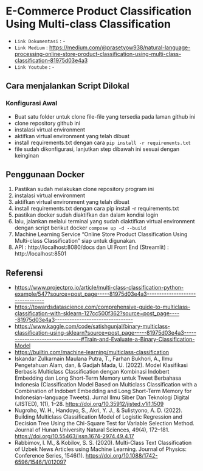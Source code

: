 # E-Commerce Product Classification Using Multi-class Classification

- `Link Dokumentasi` : -
- `Link Medium` : https://medium.com/@prasetyow938/natural-language-processing-online-store-product-classification-using-multi-class-classification-81975d03e4a3
- `Link Youtube` : -

## Cara menjalankan Script Dilokal

### Konfigurasi Awal
- Buat satu folder untuk clone file-file yang tersedia pada laman github ini
- clone repository github ini
- instalasi virtual environment
- aktifkan virtual environment yang telah dibuat
- install requirements.txt dengan cara `pip install -r requirements.txt`
- file sudah dikonfigurasi, lanjutkan step dibawah ini sesuai dengan keinginan

## Penggunaan Docker

1. Pastikan sudah melakukan clone repository program ini
2. instalasi virtual environment
3. aktifkan virtual environment yang telah dibuat
4. install requirements.txt dengan cara pip install -r requirements.txt
5. pastikan docker sudah diaktifkan dan dalam kondisi login
6. lalu, jalankan melalui terminal yang sudah diaktifkan virtual environment dengan script berikut docker `compose up -d --build`
7. Machine Learning Service “Online Store Product Classification Using Multi-class Classification” siap untuk digunakan.
8. API : http://localhost:8080/docs dan UI Front End (Streamlit) : http://localhost:8501

## Referensi

- https://www.projectpro.io/article/multi-class-classification-python-example/547?source=post_page-----81975d03e4a3--------------------------------
- https://towardsdatascience.com/comprehensive-guide-to-multiclass-classification-with-sklearn-127cc500f362?source=post_page-----81975d03e4a3--------------------------------
- https://www.kaggle.com/code/satishgunjal/binary-multiclass-classification-using-sklearn?source=post_page-----81975d03e4a3--------------------------------#Train-and-Evaluate-a-Binary-Classification-Model
- https://builtin.com/machine-learning/multiclass-classification
- Iskandar Zulkarnain Maulana Putra, T., Farhan Bukhori, A., Ilmu Pengetahuan Alam, dan, & Gadjah Mada, U. (2022). Model Klasifikasi Berbasis Multiclass Classification dengan Kombinasi Indobert Embedding dan Long Short-Term Memory untuk Tweet Berbahasa Indonesia (Classification Model Based on Multiclass Classification with a Combination of Indobert Embedding and Long Short-Term Memory for Indonesian-language Tweets). Jurnal Ilmu Siber Dan Teknologi Digital (JISTED), 1(1), 1–28. https://doi.org/10.35912/jisted.v1i1.1509
- Nugroho, W. H., Handoyo, S., Akri, Y. J., & Sulistyono, A. D. (2022). Building Multiclass Classification Model of Logistic Regression and Decision Tree Using the Chi-Square Test for Variable Selection Method. Journal of Hunan University Natural Sciences, 49(4), 172–181. https://doi.org/10.55463/issn.1674-2974.49.4.17
- Rabbimov, I. M., & Kobilov, S. S. (2020). Multi-Class Text Classification of Uzbek News Articles using Machine Learning. Journal of Physics: Conference Series, 1546(1). https://doi.org/10.1088/1742-6596/1546/1/012097